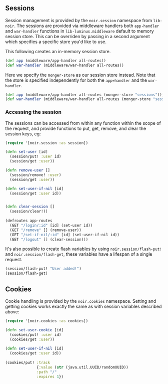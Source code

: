 ## Sessions

Session management is provided by the `noir.session` namespace from `lib-noir`.
The sessions are provided via middleware handlers both `app-handler` 
and `war-handler` functions in `lib-luminus.middleware` default to memory session
store. This can be overriden by passing in a second argument which specifies a 
specific store you'd like to use.

This following creates an in-memory session store.
  
```clojure
(def app (middleware/app-handler all-routes))
(def war-handler (middleware/war-handler all-routes))
```

Here we specify the `monger-store` as our session store instead.
Note that the store is specified independently for both the `app=handler` 
and the `war-handler`.
 
```clojure
(def app (middleware/app-handler all-routes (monger-store "sessions")))
(def war-handler (middleware/war-handler all-routes (monger-store "sessions")))
```

### Accessing the session

The sessions can be accessed from within any function within the scope of the request,
and provide functions to put, get, remove, and clear the session keys, eg:

```clojure
(require '[noir.session :as session])

(defn set-user [id]
  (session/put! :user id)
  (session/get :user))

(defn remove-user []
  (session/remove! :user)
  (session/get :user))

(defn set-user-if-nil [id]
  (session/get :user id))


(defn clear-session [] 
  (session/clear!))
  
(defroutes app-routes
  (GET "/login/:id" [id] (set-user id))
  (GET "/remove" [] (remove-user)) 
  (GET "/set-if-nil/:id" [id] (set-user-if-nil id))
  (GET "/logout" [] (clear-session)))
```  

It's also possible to create flash variables by using `noir.session/flash-put!` 
and `noir.session/flash-get`, these variables have a lifespan of a single request.

```clojure
(session/flash-put! "User added!")
(session/flash-get)
```

## Cookies

Cookie handling is provided by the `noir.cookies` namespace. Setting and getting
cookies works exactly the same as with session variables described above:

```clojure
(require '[noir.cookies :as cookies])

(defn set-user-cookie [id]
  (cookies/put! :user id)
  (cookies/get :user))
  
(defn set-user-if-nil [id]  
  (cookies/get :user id))
  
(cookies/put! :track 
              {:value (str (java.util.UUID/randomUUID)) 
              :path "/" 
              :expires 1})  
```